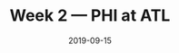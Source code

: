 ---
layout: game
title: Week 2 — PHI at ATL
season: 2019
game_id: 2019_02_PHI_ATL
week: 2
date: 2019-09-15
home_team: ATL
away_team: PHI
final_home: 
final_away: 
pbp_url: /assets/data/pbp/2019/2019_02_PHI_ATL.csv.gz
---